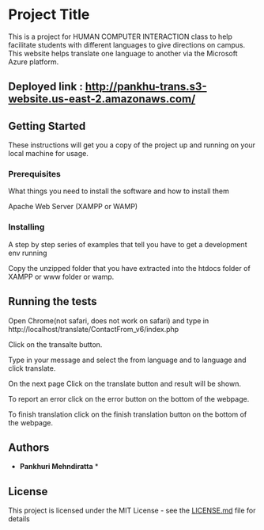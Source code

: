 # Project Title

This is a project for HUMAN COMPUTER INTERACTION class to help facilitate students with different languages to give directions on campus. This website helps translate one language to another via the Microsoft Azure platform. 

## Deployed link : http://pankhu-trans.s3-website.us-east-2.amazonaws.com/

## Getting Started

These instructions will get you a copy of the project up and running on your local machine for usage. 

### Prerequisites

What things you need to install the software and how to install them

Apache Web Server (XAMPP or WAMP)


### Installing

A step by step series of examples that tell you have to get a development env running

Copy the unzipped folder that you have extracted into the htdocs folder of XAMPP or www folder or wamp. 

## Running the tests

Open Chrome(not safari, does not work on safari) and type in http://localhost/translate/ContactFrom_v6/index.php

Click on the transalte button.

Type in your message and select the from language and to language and click translate.

On the next page Click on the translate button and result will be shown.

To report an error click on the error button on the bottom of the webpage.

To finish translation click on the finish translation button on the bottom of the webpage.







## Authors

* **Pankhuri Mehndiratta** *



## License

This project is licensed under the MIT License - see the [LICENSE.md](LICENSE.md) file for details




